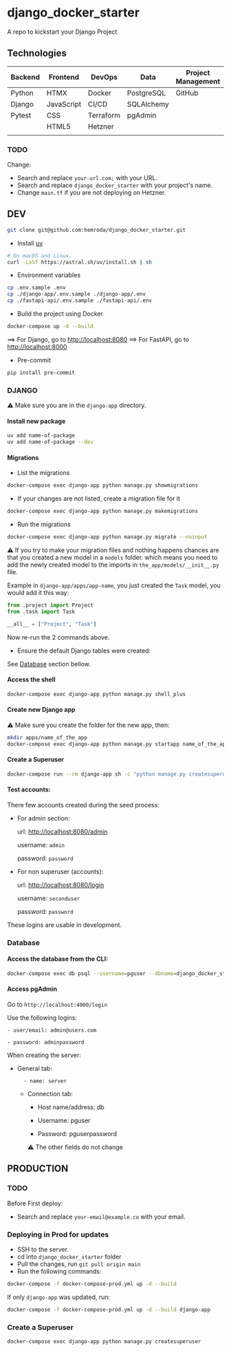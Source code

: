 # django_docker_starter

A repo to kickstart your Django Project

## Technologies

| Backend | Frontend   | DevOps    | Data       | Project Management | Tools |
|---------|------------|-----------|------------|--------------------|-------|
| Python  | HTMX       | Docker    | PostgreSQL | GitHub             | uv    |
| Django  | JavaScript | CI/CD     | SQLAlchemy |                    | npm   |
| Pytest  | CSS        | Terraform | pgAdmin    |                    |       |
|         | HTML5      | Hetzner   |            |                    |       |
|         |            |           |            |                    |       |

### TODO

Change:
* Search and replace `your-url.com;` with your URL.
* Search and replace `django_docker_starter` with your project's name.
* Change `main.tf` if you are not deploying on Hetzner.

## DEV

```sh
git clone git@github.com:hemroda/django_docker_starter.git
```

* Install [uv](https://github.com/astral-sh/uv)

```sh
# On macOS and Linux.
curl -LsSf https://astral.sh/uv/install.sh | sh
```

* Environment variables

```sh
cp .env.sample .env
cp ./django-app/.env.sample ./django-app/.env
cp ./fastapi-api/.env.sample ./fastapi-api/.env
```

* Build the project using Docker

```sh
docker-compose up -d --build
```

==> For Django, go to [http://localhost:8080](http://localhost:8080)
==> For FastAPI, go to [http://localhost:8000](http://localhost:8000)

* Pre-commit

```sh
pip install pre-commit
```

### DJANGO

⚠️ Make sure you are in the `django-app` directory.

#### Install new package

```sh
uv add name-of-package
uv add name-of-package --dev
```

#### Migrations

* List the migrations

```sh
docker-compose exec django-app python manage.py showmigrations
```

* If your changes are not listed, create a migration file for it

```sh
docker-compose exec django-app python manage.py makemigrations
```

* Run the migrations

```sh
docker-compose exec django-app python manage.py migrate --noinput
```

⚠️ If you try to make your migration files and nothing happens chances are that you created a new model in a `models`
folder. which means you need to add the newly created model to the imports in `the_app/models/__init__.py` file.

Example in `django-app/apps/app-name`, you just created the `Task` model, you would add it this way:

```py
from .project import Project
from .task import Task

__all__ = ["Project", "Task"]
```

Now re-run the 2 commands above.

* Ensure the default Django tables were created:

See [Database](#database) section bellow.

#### Access the shell

```sh
docker-compose exec django-app python manage.py shell_plus
```

#### Create new Django app

⚠️ Make sure you create the folder for the new app, then:

```sh
mkdir apps/name_of_the_app
docker-compose exec django-app python manage.py startapp name_of_the_app ./apps/name_of_the_app
```

#### Create a Superuser

```sh
docker-compose run --rm django-app sh -c "python manage.py createsuperuser"
```

#### Test accounts:

There few accounts created during the seed process:

* For admin section:

  url: [http://localhost:8080/admin](http://localhost:8080/admin)

  username: `admin`

  password: `password`

* For non superuser (accounts):

  url: [http://localhost:8080/login](http://localhost:8080/login)

  username: `seconduser`

  password: `password`

These logins are usable in development.

### Database

#### Access the database from the CLI:

```sh
docker-compose exec db psql --username=pguser --dbname=django_docker_starter_db
```

#### Access pgAdmin

Go to `http://localhost:4000/login`

Use the following logins:

    - user/email: admin@users.com

    - password: adminpassword

When creating the server:

- General tab:

        - name: server

  - Connection tab:

    - Host name/address: db

    - Username: pguser

    - Password: pguserpassword

    ⚠️ The other fields do not change

## PRODUCTION

### TODO

Before First deploy:

* Search and replace `your-email@example.co` with your email.

### Deploying in Prod for updates

* SSH to the server.
* cd into `django_docker_starter` folder
* Pull the changes, run `git pull origin main`
* Run the following commands:

```sh
docker-compose -f docker-compose-prod.yml up -d --build
```

If only `django-app` was updated, run:

```sh
docker-compose -f docker-compose-prod.yml up -d --build django-app
```

### Create a Superuser

```sh
docker-compose exec django-app python manage.py createsuperuser
```
